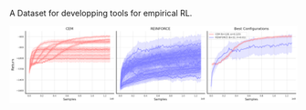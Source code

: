 A Dataset for developping tools for empirical RL.

![full budget learning curves](algorithm_full_comparison.png)
